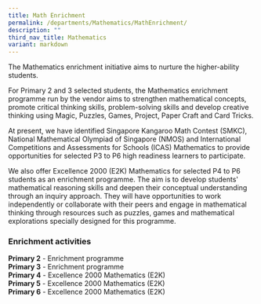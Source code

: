 ```yaml
---
title: Math Enrichment
permalink: /departments/Mathematics/MathEnrichment/
description: ""
third_nav_title: Mathematics
variant: markdown
---
```

The Mathematics enrichment initiative aims to nurture the higher-ability students.

For Primary 2 and 3 selected students, the Mathematics enrichment programme run by the vendor aims to strengthen mathematical concepts, promote critical thinking skills, problem-solving skills and develop creative thinking using Magic, Puzzles, Games, Project, Paper Craft and Card Tricks.

At present, we have identified Singapore Kangaroo Math Contest (SMKC), National Mathematical Olympiad of Singapore (NMOS) and International Competitions and Assessments for Schools (ICAS) Mathematics to provide opportunities for selected P3 to P6 high readiness learners to participate.

We also offer Excellence 2000 (E2K) Mathematics for selected P4 to P6 students as an enrichment programme. The aim is to develop students' mathematical reasoning skills and deepen their conceptual understanding through an inquiry approach. They will have opportunities to work independently or collaborate with their peers and engage in mathematical thinking through resources such as puzzles, games and mathematical explorations specially designed for this programme.


### Enrichment activities

**Primary 2**&nbsp;- Enrichment programme  <br>
**Primary 3**&nbsp;- Enrichment programme  <br>
**Primary 4**&nbsp;- Excellence 2000 Mathematics (E2K)<br>
**Primary 5**&nbsp;- Excellence 2000 Mathematics (E2K)  <br>
**Primary 6**&nbsp;- Excellence 2000 Mathematics (E2K)